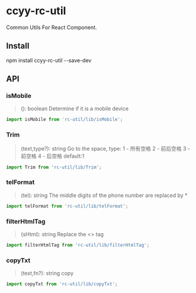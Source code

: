 # ccyy-rc-util

Common Utils For React Component.

## Install

npm install ccyy-rc-util --save-dev

## API

### isMobile

> (): boolean
Determine if it is a mobile device

```jsx
import isMobile from 'rc-util/lib/isMobile';
```

### Trim

> (text,type?): string
Go to the space, type: 1 - 所有空格  2 - 前后空格  3 - 前空格 4 - 后空格 default:1

```jsx
import Trim from 'rc-util/lib/Trim';
```

### telFormat

> (tel): string
The middle digits of the phone number are replaced by *

```jsx
import telFormat from 'rc-util/lib/telFormat';
```

### filterHtmlTag

> (sHtml): string
Replace the <> tag

```jsx
import filterHtmlTag from 'rc-util/lib/filterHtmlTag';
```

### copyTxt

> (text,fn?): string
copy

```jsx
import copyTxt from 'rc-util/lib/copyTxt';
```
